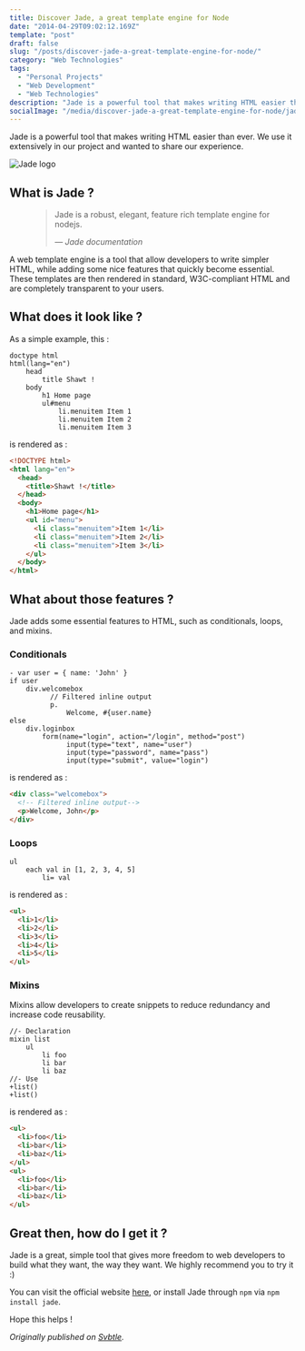 ```yaml
---
title: Discover Jade, a great template engine for Node
date: "2014-04-29T09:02:12.169Z"
template: "post"
draft: false
slug: "/posts/discover-jade-a-great-template-engine-for-node/"
category: "Web Technologies"
tags:
  - "Personal Projects"
  - "Web Development"
  - "Web Technologies"
description: "Jade is a powerful tool that makes writing HTML easier than ever. We use it extensively in our project and wanted to share our experience."
socialImage: "/media/discover-jade-a-great-template-engine-for-node/jade.png"
---
```


Jade is a powerful tool that makes writing HTML easier than ever. We use it extensively in our project and wanted to share our experience.

![Jade logo](/media/discover-jade-a-great-template-engine-for-node/jade.png)

## What is Jade ?

<figure>
	<blockquote>
		<p>Jade is a robust, elegant, feature rich template engine for nodejs.</p>
		<footer>
			<cite>— Jade documentation</cite>
		</footer>
	</blockquote>
</figure>

A web template engine is a tool that allow developers to write simpler HTML, while adding some nice features that quickly become essential.
These templates are then rendered in standard, W3C-compliant HTML and are completely transparent to your users.

## What does it look like ?

As a simple example, this :

```pug
doctype html
html(lang="en")
    head
        title Shawt !
    body
        h1 Home page
        ul#menu
            li.menuitem Item 1
            li.menuitem Item 2
            li.menuitem Item 3
```

is rendered as :

```html
<!DOCTYPE html>
<html lang="en">
  <head>
    <title>Shawt !</title>
  </head>
  <body>
    <h1>Home page</h1>
    <ul id="menu">
      <li class="menuitem">Item 1</li>
      <li class="menuitem">Item 2</li>
      <li class="menuitem">Item 3</li>
    </ul>
  </body>
</html>
```

## What about those features ?

Jade adds some essential features to HTML, such as conditionals, loops, and mixins.

### Conditionals

```pug
- var user = { name: 'John' }
if user
    div.welcomebox
          // Filtered inline output
          p.
              Welcome, #{user.name}
else
    div.loginbox
        form(name="login", action="/login", method="post")
              input(type="text", name="user")
              input(type="password", name="pass")
              input(type="submit", value="login")
```

is rendered as :

```html
<div class="welcomebox">
  <!-- Filtered inline output-->
  <p>Welcome, John</p>
</div>
```

### Loops

```pug
ul
    each val in [1, 2, 3, 4, 5]
        li= val
```

is rendered as :

```html
<ul>
  <li>1</li>
  <li>2</li>
  <li>3</li>
  <li>4</li>
  <li>5</li>
</ul>
```

### Mixins

Mixins allow developers to create snippets to reduce redundancy and increase code reusability.

```pug
//- Declaration
mixin list
    ul
        li foo
        li bar
        li baz
//- Use
+list()
+list()
```

is rendered as :

```html
<ul>
  <li>foo</li>
  <li>bar</li>
  <li>baz</li>
</ul>
<ul>
  <li>foo</li>
  <li>bar</li>
  <li>baz</li>
</ul>
```

## Great then, how do I get it ?

Jade is a great, simple tool that gives more freedom to web developers to build what they want, the way they want. We highly recommend you to try it :)

You can visit the official website [here](www.jade-lang.com), or install Jade through `npm` via `npm install jade`.

Hope this helps !

_Originally published on [Svbtle](https://shawt.svbtle.com/discover-jade-a-great-template-engine-for-node)._
